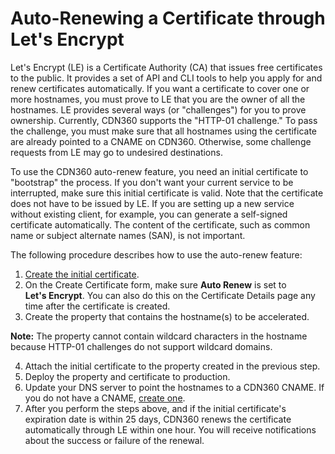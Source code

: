 # Auto-Renewing a Certificate through Let's Encrypt

Let's Encrypt (LE) is a Certificate Authority (CA) that issues free certificates to the public. It provides a set of API and CLI tools to help you apply for and renew certificates automatically. If you want a certificate to cover one or more hostnames, you must prove to LE that you are the owner of all the hostnames. LE provides several ways (or "challenges") for you to prove ownership. Currently, CDN360 supports the "HTTP-01 challenge." To pass the challenge, you must make sure that all hostnames using the certificate are already pointed to a CNAME on CDN360. Otherwise, some challenge requests from LE may go to undesired destinations.

To use the CDN360 auto-renew feature, you need an initial certificate to "bootstrap" the process. If you don't want your current service to be interrupted, make sure this initial certificate is valid. Note that the certificate does not have to be issued by LE. If you are setting up a new service without existing client, for example, you can generate a self-signed certificate automatically. The content of the certificate, such as common name or subject alternate names (SAN), is not important.

The following procedure describes how to use the auto-renew feature:

1. [Create the initial certificate](</docs/portal/certificates/creating-certificates.md>).
2. On the Create Certificate form, make sure **Auto Renew** is set to **Let's Encrypt**. You can also do this on the Certificate Details page any time after the certificate is created.
3. Create the property that contains the hostname(s) to be accelerated. 

**Note:** The property cannot contain wildcard characters in the hostname because HTTP-01 challenges do not support wildcard domains.

4. Attach the initial certificate to the property created in the previous step.
5. Deploy the property and certificate to production.
6. Update your DNS server to point the hostnames to a CDN360 CNAME. If you do not have a CNAME, [create one](</docs/portal/cnames/creating-cname.md>).
7. After you perform the steps above, and if the initial certificate's expiration date is within 25 days, CDN360 renews the certificate automatically through LE within one hour. You will receive notifications about the success or failure of the renewal.
